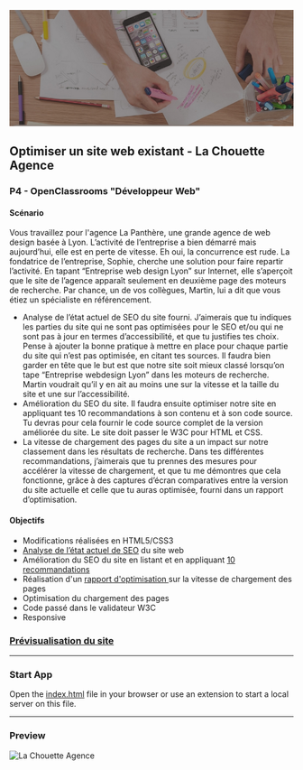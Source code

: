 ![La Chouette Agence Icon](/img/La%20Chouette%20Agence%20logo.jpg)

## Optimiser un site web existant - La Chouette Agence

### P4 - OpenClassrooms "Développeur Web"

#### Scénario

Vous travaillez pour l'agence La Panthère, une grande agence de web design basée à Lyon. L’activité de l’entreprise a bien démarré mais aujourd’hui, elle est en perte de vitesse. Eh oui, la concurrence est rude. La fondatrice de l’entreprise, Sophie, cherche une solution pour faire repartir l’activité. En tapant “Entreprise web design Lyon” sur Internet, elle s’aperçoit que le site de l’agence apparaît seulement en deuxième page des moteurs de recherche. Par chance, un de vos collègues, Martin, lui a dit que vous étiez un spécialiste en référencement.

- Analyse de l’état actuel de SEO du site fourni. J’aimerais que tu indiques les parties du site qui ne sont pas optimisées pour le SEO et/ou qui ne sont pas à jour en termes d’accessibilité, et que tu justifies tes choix. Pense à ajouter la bonne pratique à mettre en place pour chaque partie du site qui n’est pas optimisée, en citant tes sources. Il faudra bien garder en tête que le but est que notre site soit mieux classé lorsqu’on tape “Entreprise webdesign Lyon” dans les moteurs de recherche. Martin voudrait qu’il y en ait au moins une sur la vitesse et la taille du site et une sur l’accessibilité.
- Amélioration du SEO du site. Il faudra ensuite optimiser notre site en appliquant tes 10 recommandations à son contenu et à son code source. Tu devras pour cela fournir le code source complet de la version améliorée du site. Le site doit passer le W3C pour HTML et CSS.
- La vitesse de chargement des pages du site a un impact sur notre classement dans les résultats de recherche. Dans tes différentes recommandations, j’aimerais que tu prennes des mesures pour accélérer la vitesse de chargement, et que tu me démontres que cela fonctionne, grâce à des captures d’écran comparatives entre la version du site actuelle et celle que tu auras optimisée, fourni dans un rapport d’optimisation.

#### Objectifs

- Modifications réalisées en HTML5/CSS3
- [Analyse de l’état actuel de SEO](Rapports/Analyse%20du%20SEO.pdf) du site web
- Amélioration du SEO du site en listant et en appliquant [10 recommandations](Rapports/Liste%20de%20recommandations.pdf)
- Réalisation d'un [rapport d'optimisation ](Rapports/Rapport%20d'optimisation.pdf) sur la vitesse de chargement des pages
- Optimisation du chargement des pages
- Code passé dans le validateur W3C
- Responsive

### [Prévisualisation du site](https://alex-pqn.github.io/La-Chouette-Agence-ocr_dw/)

---

### Start App

Open the [index.html](/index.html) file in your browser or use an extension to start a local server on this file.

---

### Preview

![La Chouette Agence](/img/La%20Chouette%20Agence.png)
